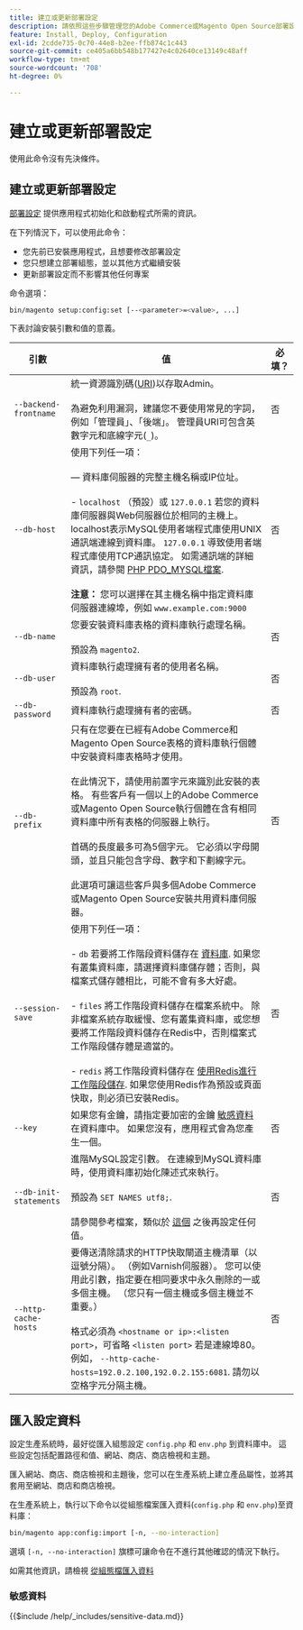 ```yaml
---
title: 建立或更新部署設定
description: 請依照這些步驟管理您的Adobe Commerce或Magento Open Source部署設定。
feature: Install, Deploy, Configuration
exl-id: 2cdde735-0c70-44e8-b2ee-ffb874c1c443
source-git-commit: ce405a6bb548b177427e4c02640ce13149c48aff
workflow-type: tm+mt
source-wordcount: '708'
ht-degree: 0%

---
```


# 建立或更新部署設定

使用此命令沒有先決條件。

## 建立或更新部署設定

[部署設定](../../configuration/reference/deployment-files.md) 提供應用程式初始化和啟動程式所需的資訊。

在下列情況下，可以使用此命令：

* 您先前已安裝應用程式，且想要修改部署設定
* 您只想建立部署組態，並以其他方式繼續安裝
* 更新部署設定而不影響其他任何專案

命令選項：

```bash
bin/magento setup:config:set [--<parameter>=<value>, ...]
```

下表討論安裝引數和值的意義。

| 引數 | 值 | 必填？ |
|--- |--- |--- |
| `--backend-frontname` | 統一資源識別碼([URI](https://www.w3.org/Protocols/rfc2616/rfc2616-sec3.html#sec3.2))以存取Admin。<br><br>為避免利用漏洞，建議您不要使用常見的字詞，例如「管理員」、「後端」。 管理員URI可包含英數字元和底線字元(`_`)。 | 否 |
| `--db-host` | 使用下列任一項：<br><br> — 資料庫伺服器的完整主機名稱或IP位址。<br><br>- `localhost` （預設）或 `127.0.0.1` 若您的資料庫伺服器與Web伺服器位於相同的主機上。 localhost表示MySQL使用者端程式庫使用UNIX通訊端連線到資料庫。 `127.0.0.1` 導致使用者端程式庫使用TCP通訊協定。 如需通訊端的詳細資訊，請參閱 [PHP PDO_MYSQL檔案](https://www.php.net/manual/en/ref.pdo-mysql.php).<br><br>**注意：** 您可以選擇在其主機名稱中指定資料庫伺服器連線埠，例如 `www.example.com:9000` | 否 |
| `--db-name` | 您要安裝資料庫表格的資料庫執行處理名稱。<br><br>預設為 `magento2`. | 否 |
| `--db-user` | 資料庫執行處理擁有者的使用者名稱。<br><br>預設為 `root`. | 否 |
| `--db-password` | 資料庫執行處理擁有者的密碼。 | 否 |
| `--db-prefix` | 只有在您要在已經有Adobe Commerce和Magento Open Source表格的資料庫執行個體中安裝資料庫表格時才使用。<br><br>在此情況下，請使用前置字元來識別此安裝的表格。 有些客戶有一個以上的Adobe Commerce或Magento Open Source執行個體在含有相同資料庫中所有表格的伺服器上執行。<br><br>首碼的長度最多可為5個字元。 它必須以字母開頭，並且只能包含字母、數字和下劃線字元。<br><br>此選項可讓這些客戶與多個Adobe Commerce或Magento Open Source安裝共用資料庫伺服器。 | 否 |
| `--session-save` | 使用下列任一項：<br><br>- `db` 若要將工作階段資料儲存在 [資料庫](https://developer.adobe.com/commerce/php/development/cache/partial/database-caching/). 如果您有叢集資料庫，請選擇資料庫儲存體；否則，與檔案式儲存體相比，可能不會有多大好處。<br><br>- `files` 將工作階段資料儲存在檔案系統中。 除非檔案系統存取緩慢、您有叢集資料庫，或您想要將工作階段資料儲存在Redis中，否則檔案式工作階段儲存體是適當的。<br><br>- `redis` 將工作階段資料儲存在 [使用Redis進行工作階段儲存](../../configuration/cache/config-redis.md). 如果您使用Redis作為預設或頁面快取，則必須已安裝Redis。 | 否 |
| `--key` | 如果您有金鑰，請指定要加密的金鑰 [敏感資料](#sensitive-data) 在資料庫中。 如果您沒有，應用程式會為您產生一個。 | 否 |
| `--db-init-statements` | 進階MySQL設定引數。 在連線到MySQL資料庫時，使用資料庫初始化陳述式來執行。<br><br>預設為 `SET NAMES utf8;`.<br><br>請參閱參考檔案，類似於 [這個](https://dev.mysql.com/doc/refman/5.6/en/server-options.html) 之後再設定任何值。 | 否 |
| `--http-cache-hosts` | 要傳送清除請求的HTTP快取閘道主機清單（以逗號分隔）。 （例如Varnish伺服器）。 您可以使用此引數，指定要在相同要求中永久刪除的一或多個主機。 （您只有一個主機或多個主機並不重要。）<br><br>格式必須為 `<hostname or ip>:<listen port>`，可省略 `<listen port>` 若是連線埠80。 例如， `--http-cache-hosts=192.0.2.100,192.0.2.155:6081`. 請勿以空格字元分隔主機。 | 否 |

## 匯入設定資料

設定生產系統時，最好從匯入組態設定 `config.php` 和 `env.php` 到資料庫中。
這些設定包括配置路徑和值、網站、商店、商店檢視和主題。

匯入網站、商店、商店檢視和主題後，您可以在生產系統上建立產品屬性，並將其套用至網站、商店和商店檢視。

在生產系統上，執行以下命令以從組態檔案匯入資料(`config.php` 和 `env.php`)至資料庫：

```bash
bin/magento app:config:import [-n, --no-interaction]
```

選填 `[-n, --no-interaction]` 旗標可讓命令在不進行其他確認的情況下執行。

如需其他資訊，請檢視 [從組態檔匯入資料](../../configuration/cli/import-configuration.md)

### 敏感資料

{{$include /help/_includes/sensitive-data.md}}
